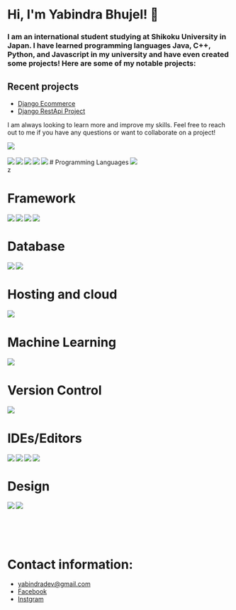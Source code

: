 # Hi, I'm Yabindra Bhujel! 👋
### I am an international student studying at Shikoku University in Japan. I have learned programming languages  Java, C++, Python, and Javascript in my university and have even created some projects! Here are some of my notable projects:

## Recent projects
- <a href="https://github.com/yabindra-bhujel/Django-ecommerce"> Django Ecommerce </a>
- <a href="https://github.com/yabindra-bhujel/restudentApi">Django RestApi Project</a>



I am always looking to learn more and improve my skills. Feel free to reach out to me if you have any questions or want to collaborate on a project!

<img align="left" src="https://github-readme-stats.vercel.app/api?username=yabindra-bhujel&show_icons=true&theme=radical">

<br>


<br>
# Programming Languages
<img align="left" src="https://img.shields.io/badge/c++-%2300599C.svg?style=for-the-badge&logo=c%2B%2B&logoColor=white" />
<img align="left" src="https://img.shields.io/badge/css3-%231572B6.svg?style=for-the-badge&logo=css3&logoColor=white" />
<img align="left" src="https://img.shields.io/badge/html5-%23E34F26.svg?style=for-the-badge&logo=html5&logoColor=white" />
<img align="left" src="https://img.shields.io/badge/java-%23ED8B00.svg?style=for-the-badge&logo=openjdk&logoColor=white" />
<img align="left" src="https://img.shields.io/badge/javascript-%23323330.svg?style=for-the-badge&logo=javascript&logoColor=%23F7DF1E" />
<img  src="https://img.shields.io/badge/python-3670A0?style=for-the-badge&logo=python&logoColor=ffdd54" />

<br>
z



# Framework 
<img align ="left" src="https://img.shields.io/badge/django-%23092E20.svg?style=for-the-badge&logo=django&logoColor=white">
<img align ="left" src="https://img.shields.io/badge/FastAPI-005571?style=for-the-badge&logo=fastapi">

<img align ="left" src="https://img.shields.io/badge/flask-%23000.svg?style=for-the-badge&logo=flask&logoColor=white">

<img  src="https://img.shields.io/badge/node.js-6DA55F?style=for-the-badge&logo=node.js&logoColor=white">

<br>



# Database
<img align ="left" src="https://img.shields.io/badge/postgres-%23316192.svg?style=for-the-badge&logo=postgresql&logoColor=white">
<img src="https://img.shields.io/badge/sqlite-%2307405e.svg?style=for-the-badge&logo=sqlite&logoColor=white">

<br>



# Hosting and cloud
<img src="https://img.shields.io/badge/heroku-%23430098.svg?style=for-the-badge&logo=heroku&logoColor=white">

<br>


# Machine Learning
<img src="https://img.shields.io/badge/TensorFlow-%23FF6F00.svg?style=for-the-badge&logo=TensorFlow&logoColor=white">

<br>


# Version Control 
<img src="https://img.shields.io/badge/git-%23F05033.svg?style=for-the-badge&logo=git&logoColor=white">

<br>


# IDEs/Editors
<img align ="left" src="https://img.shields.io/badge/CLion-black?style=for-the-badge&logo=clion&logoColor=white">

<img align ="left" src="https://img.shields.io/badge/IntelliJIDEA-000000.svg?style=for-the-badge&logo=intellij-idea&logoColor=white">

<img align ="left" src="https://img.shields.io/badge/pycharm-143?style=for-the-badge&logo=pycharm&logoColor=black&color=black&labelColor=green">

<img src="https://img.shields.io/badge/Visual%20Studio%20Code-0078d7.svg?style=for-the-badge&logo=visual-studio-code&logoColor=white">
<br>




# Design
<img align ="left" src="https://img.shields.io/badge/adobe%20illustrator-%23FF9A00.svg?style=for-the-badge&logo=adobe%20illustrator&logoColor=white">
<img src="https://img.shields.io/badge/figma-%23F24E1E.svg?style=for-the-badge&logo=figma&logoColor=white">

<br>
<br>
<br>
<br>
<br>

#



# Contact information:
- <a href="">yabindradev@gmail.com</a>
- <a href="https://www.facebook.com/sabitriyabindra">Facebook</a>
- <a href="https://www.instagram.com/abindra31">Instgram</a>











